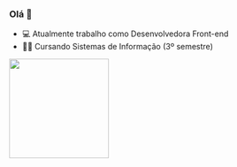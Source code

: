 ### Olá 👋

- 💻 Atualmente trabalho como Desenvolvedora Front-end
- 👨‍🎓 Cursando Sistemas de Informação (3º semestre)

<img height="180cm" src="https://github-readme-stats.vercel.app/api?username=solilorys&show_icons=true&theme=radical">
<img height="180cm" src="https://github-readme-stats.vercel.app/api/top-langs/?username=anuraghazra&layout=compact)](https://github.com/anuraghazra/github-readme-stats)>
